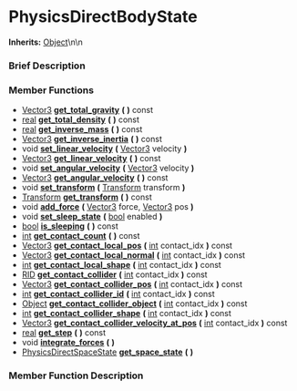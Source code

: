 #  PhysicsDirectBodyState  
**Inherits:** [Object](class_object)\\n\\n
###  Brief Description  


###  Member Functions 
  * [Vector3](class_vector3)  **[get_total_gravity](#get_total_gravity)**  **(** **)** const
  * [real](class_real)  **[get_total_density](#get_total_density)**  **(** **)** const
  * [real](class_real)  **[get_inverse_mass](#get_inverse_mass)**  **(** **)** const
  * [Vector3](class_vector3)  **[get_inverse_inertia](#get_inverse_inertia)**  **(** **)** const
  * void  **[set_linear_velocity](#set_linear_velocity)**  **(** [Vector3](class_vector3) velocity  **)**
  * [Vector3](class_vector3)  **[get_linear_velocity](#get_linear_velocity)**  **(** **)** const
  * void  **[set_angular_velocity](#set_angular_velocity)**  **(** [Vector3](class_vector3) velocity  **)**
  * [Vector3](class_vector3)  **[get_angular_velocity](#get_angular_velocity)**  **(** **)** const
  * void  **[set_transform](#set_transform)**  **(** [Transform](class_transform) transform  **)**
  * [Transform](class_transform)  **[get_transform](#get_transform)**  **(** **)** const
  * void  **[add_force](#add_force)**  **(** [Vector3](class_vector3) force, [Vector3](class_vector3) pos  **)**
  * void  **[set_sleep_state](#set_sleep_state)**  **(** [bool](class_bool) enabled  **)**
  * [bool](class_bool)  **[is_sleeping](#is_sleeping)**  **(** **)** const
  * [int](class_int)  **[get_contact_count](#get_contact_count)**  **(** **)** const
  * [Vector3](class_vector3)  **[get_contact_local_pos](#get_contact_local_pos)**  **(** [int](class_int) contact_idx  **)** const
  * [Vector3](class_vector3)  **[get_contact_local_normal](#get_contact_local_normal)**  **(** [int](class_int) contact_idx  **)** const
  * [int](class_int)  **[get_contact_local_shape](#get_contact_local_shape)**  **(** [int](class_int) contact_idx  **)** const
  * [RID](class_rid)  **[get_contact_collider](#get_contact_collider)**  **(** [int](class_int) contact_idx  **)** const
  * [Vector3](class_vector3)  **[get_contact_collider_pos](#get_contact_collider_pos)**  **(** [int](class_int) contact_idx  **)** const
  * [int](class_int)  **[get_contact_collider_id](#get_contact_collider_id)**  **(** [int](class_int) contact_idx  **)** const
  * [Object](class_object)  **[get_contact_collider_object](#get_contact_collider_object)**  **(** [int](class_int) contact_idx  **)** const
  * [int](class_int)  **[get_contact_collider_shape](#get_contact_collider_shape)**  **(** [int](class_int) contact_idx  **)** const
  * [Vector3](class_vector3)  **[get_contact_collider_velocity_at_pos](#get_contact_collider_velocity_at_pos)**  **(** [int](class_int) contact_idx  **)** const
  * [real](class_real)  **[get_step](#get_step)**  **(** **)** const
  * void  **[integrate_forces](#integrate_forces)**  **(** **)**
  * [PhysicsDirectSpaceState](class_physicsdirectspacestate)  **[get_space_state](#get_space_state)**  **(** **)**

###  Member Function Description  
